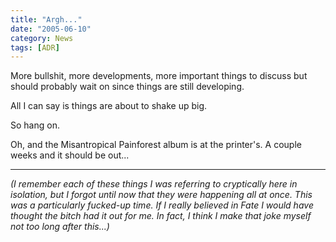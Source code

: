 ```yaml
---
title: "Argh..."
date: "2005-06-10"
category: News
tags: [ADR]
---
```


More bullshit, more developments, more important things to discuss but should probably wait on since things are still developing.

All I can say is things are about to shake up big.

So hang on.

Oh, and the Misantropical Painforest album is at the printer's. A couple weeks and it should be out...

* * *

*(I remember each of these things I was referring to cryptically here in isolation, but I forgot until now that they were happening all at once. This was a particularly fucked-up time. If I really believed in Fate I would have thought the bitch had it out for me. In fact, I think I make that joke myself not too long after this...)*

